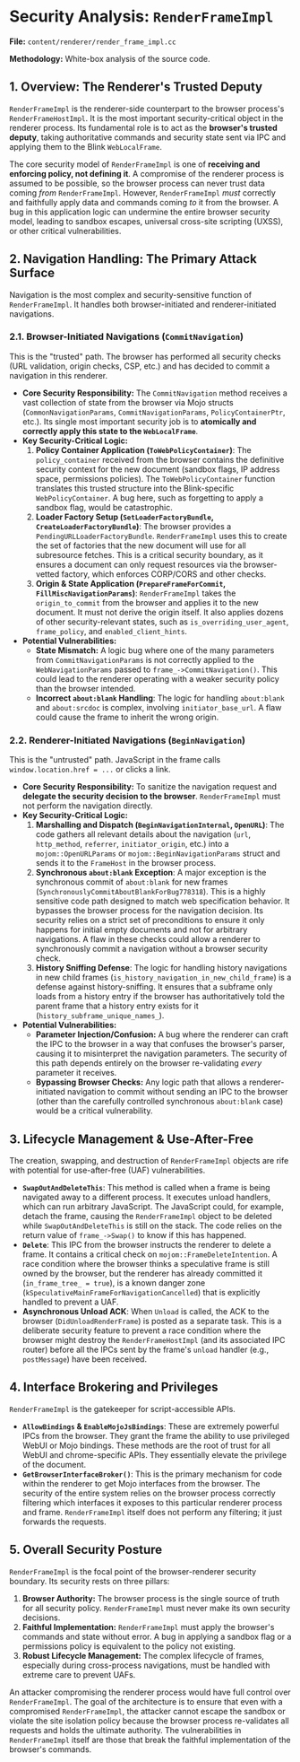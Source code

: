 # Security Analysis: `RenderFrameImpl`

**File:** `content/renderer/render_frame_impl.cc`

**Methodology:** White-box analysis of the source code.

## 1. Overview: The Renderer's Trusted Deputy

`RenderFrameImpl` is the renderer-side counterpart to the browser process's `RenderFrameHostImpl`. It is the most important security-critical object in the renderer process. Its fundamental role is to act as the **browser's trusted deputy**, taking authoritative commands and security state sent via IPC and applying them to the Blink `WebLocalFrame`.

The core security model of `RenderFrameImpl` is one of **receiving and enforcing policy, not defining it**. A compromise of the renderer process is assumed to be possible, so the browser process can never trust data coming *from* `RenderFrameImpl`. However, `RenderFrameImpl` *must* correctly and faithfully apply data and commands coming *to* it from the browser. A bug in this application logic can undermine the entire browser security model, leading to sandbox escapes, universal cross-site scripting (UXSS), or other critical vulnerabilities.

## 2. Navigation Handling: The Primary Attack Surface

Navigation is the most complex and security-sensitive function of `RenderFrameImpl`. It handles both browser-initiated and renderer-initiated navigations.

### 2.1. Browser-Initiated Navigations (`CommitNavigation`)

This is the "trusted" path. The browser has performed all security checks (URL validation, origin checks, CSP, etc.) and has decided to commit a navigation in this renderer.

*   **Core Security Responsibility:** The `CommitNavigation` method receives a vast collection of state from the browser via Mojo structs (`CommonNavigationParams`, `CommitNavigationParams`, `PolicyContainerPtr`, etc.). Its single most important security job is to **atomically and correctly apply this state to the `WebLocalFrame`**.
*   **Key Security-Critical Logic:**
    1.  **Policy Container Application (`ToWebPolicyContainer`)**: The `policy_container` received from the browser contains the definitive security context for the new document (sandbox flags, IP address space, permissions policies). The `ToWebPolicyContainer` function translates this trusted structure into the Blink-specific `WebPolicyContainer`. A bug here, such as forgetting to apply a sandbox flag, would be catastrophic.
    2.  **Loader Factory Setup (`SetLoaderFactoryBundle`, `CreateLoaderFactoryBundle`)**: The browser provides a `PendingURLLoaderFactoryBundle`. `RenderFrameImpl` uses this to create the set of factories that the new document will use for all subresource fetches. This is a critical security boundary, as it ensures a document can only request resources via the browser-vetted factory, which enforces CORP/CORS and other checks.
    3.  **Origin & State Application (`PrepareFrameForCommit`, `FillMiscNavigationParams`)**: `RenderFrameImpl` takes the `origin_to_commit` from the browser and applies it to the new document. It must not derive the origin itself. It also applies dozens of other security-relevant states, such as `is_overriding_user_agent`, `frame_policy`, and `enabled_client_hints`.
*   **Potential Vulnerabilities:**
    *   **State Mismatch:** A logic bug where one of the many parameters from `CommitNavigationParams` is not correctly applied to the `WebNavigationParams` passed to `frame_->CommitNavigation()`. This could lead to the renderer operating with a weaker security policy than the browser intended.
    *   **Incorrect `about:blank` Handling**: The logic for handling `about:blank` and `about:srcdoc` is complex, involving `initiator_base_url`. A flaw could cause the frame to inherit the wrong origin.

### 2.2. Renderer-Initiated Navigations (`BeginNavigation`)

This is the "untrusted" path. JavaScript in the frame calls `window.location.href = ...` or clicks a link.

*   **Core Security Responsibility:** To sanitize the navigation request and **delegate the security decision to the browser**. `RenderFrameImpl` must not perform the navigation directly.
*   **Key Security-Critical Logic:**
    1.  **Marshalling and Dispatch (`BeginNavigationInternal`, `OpenURL`)**: The code gathers all relevant details about the navigation (`url`, `http_method`, `referrer`, `initiator_origin`, etc.) into a `mojom::OpenURLParams` or `mojom::BeginNavigationParams` struct and sends it to the `FrameHost` in the browser process.
    2.  **Synchronous `about:blank` Exception**: A major exception is the synchronous commit of `about:blank` for new frames (`SynchronouslyCommitAboutBlankForBug778318`). This is a highly sensitive code path designed to match web specification behavior. It bypasses the browser process for the navigation decision. Its security relies on a strict set of preconditions to ensure it only happens for initial empty documents and not for arbitrary navigations. A flaw in these checks could allow a renderer to synchronously commit a navigation without a browser security check.
    3.  **History Sniffing Defense**: The logic for handling history navigations in new child frames (`is_history_navigation_in_new_child_frame`) is a defense against history-sniffing. It ensures that a subframe only loads from a history entry if the browser has authoritatively told the parent frame that a history entry exists for it (`history_subframe_unique_names_`).
*   **Potential Vulnerabilities:**
    *   **Parameter Injection/Confusion:** A bug where the renderer can craft the IPC to the browser in a way that confuses the browser's parser, causing it to misinterpret the navigation parameters. The security of this path depends entirely on the browser re-validating *every* parameter it receives.
    *   **Bypassing Browser Checks:** Any logic path that allows a renderer-initiated navigation to commit without sending an IPC to the browser (other than the carefully controlled synchronous `about:blank` case) would be a critical vulnerability.

## 3. Lifecycle Management & Use-After-Free

The creation, swapping, and destruction of `RenderFrameImpl` objects are rife with potential for use-after-free (UAF) vulnerabilities.

*   **`SwapOutAndDeleteThis`**: This method is called when a frame is being navigated away to a different process. It executes unload handlers, which can run arbitrary JavaScript. The JavaScript could, for example, detach the frame, causing the `RenderFrameImpl` object to be deleted while `SwapOutAndDeleteThis` is still on the stack. The code relies on the return value of `frame_->Swap()` to know if this has happened.
*   **`Delete`**: This IPC from the browser instructs the renderer to delete a frame. It contains a critical check on `mojom::FrameDeleteIntention`. A race condition where the browser thinks a speculative frame is still owned by the browser, but the renderer has already committed it (`in_frame_tree_ = true`), is a known danger zone (`kSpeculativeMainFrameForNavigationCancelled`) that is explicitly handled to prevent a UAF.
*   **Asynchronous Unload ACK**: When `Unload` is called, the ACK to the browser (`DidUnloadRenderFrame`) is posted as a separate task. This is a deliberate security feature to prevent a race condition where the browser might destroy the `RenderFrameHostImpl` (and its associated IPC router) before all the IPCs sent by the frame's `unload` handler (e.g., `postMessage`) have been received.

## 4. Interface Brokering and Privileges

`RenderFrameImpl` is the gatekeeper for script-accessible APIs.

*   **`AllowBindings` & `EnableMojoJsBindings`**: These are extremely powerful IPCs from the browser. They grant the frame the ability to use privileged WebUI or Mojo bindings. These methods are the root of trust for all WebUI and chrome-specific APIs. They essentially elevate the privilege of the document.
*   **`GetBrowserInterfaceBroker()`**: This is the primary mechanism for code within the renderer to get Mojo interfaces from the browser. The security of the entire system relies on the browser process correctly filtering which interfaces it exposes to this particular renderer process and frame. `RenderFrameImpl` itself does not perform any filtering; it just forwards the requests.

## 5. Overall Security Posture

`RenderFrameImpl` is the focal point of the browser-renderer security boundary. Its security rests on three pillars:

1.  **Browser Authority:** The browser process is the single source of truth for all security policy. `RenderFrameImpl` must never make its own security decisions.
2.  **Faithful Implementation:** `RenderFrameImpl` must apply the browser's commands and state without error. A bug in applying a sandbox flag or a permissions policy is equivalent to the policy not existing.
3.  **Robust Lifecycle Management:** The complex lifecycle of frames, especially during cross-process navigations, must be handled with extreme care to prevent UAFs.

An attacker compromising the renderer process would have full control over `RenderFrameImpl`. The goal of the architecture is to ensure that even with a compromised `RenderFrameImpl`, the attacker cannot escape the sandbox or violate the site isolation policy because the browser process re-validates all requests and holds the ultimate authority. The vulnerabilities in `RenderFrameImpl` itself are those that break the faithful implementation of the browser's commands.
